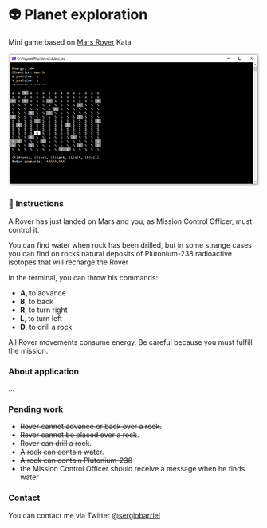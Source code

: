 # :alien: Planet exploration

Mini game based on [Mars Rover](http://kata-log.rocks/mars-rover-kata) Kata

![screenshot](https://github.com/sergiobarriel/planet-exploration/blob/master/images/screenshot.PNG)

### :page_with_curl: Instructions
A Rover has just landed on Mars and you, as Mission Control Officer, must control it.

You can find water when rock has been drilled, but in some strange cases you can find on rocks natural deposits of Plutonium-238 radioactive isotopes that will recharge the Rover

In the terminal, you can throw his commands:
- **A**, to advance
- **B**, to back
- **R**, to turn right
- **L**, to turn left
- **D**, to drill a rock

All Rover movements consume energy. Be careful because you must fulfill the mission.



### About application

...

### Pending work
- ~~Rover cannot advance or back over a rock.~~
- ~~Rover cannot be placed over a rock~~.
- ~~Rover can drill a rock~~.
- ~~A rock can contain water~~.
- ~~A rock can contain Plutonium-238~~
- the Mission Control Officer should receive a message when he finds water

### Contact
You can contact me via Twitter [@sergiobarriel](https://twitter.com/sergiobarriel)